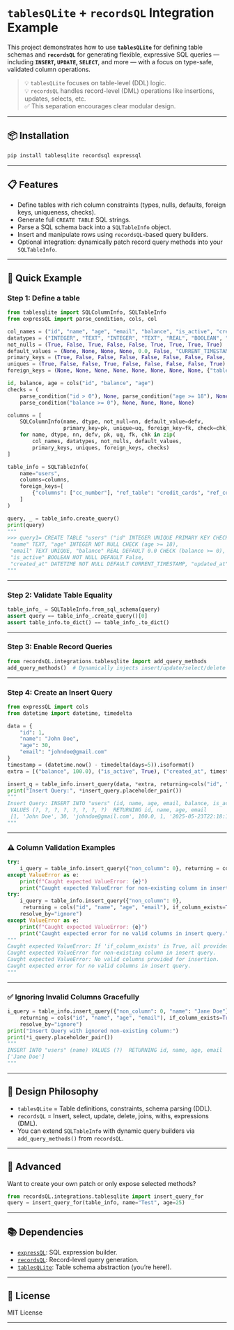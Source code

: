 # `tablesQLite` + `recordsQL` Integration Example

This project demonstrates how to use **`tablesQLite`** for defining table schemas and **`recordsQL`** for generating flexible, expressive SQL queries — including **`INSERT`, `UPDATE`, `SELECT`**, and more — with a focus on type-safe, validated column operations.

> 💡 `tablesQLite` focuses on table-level (DDL) logic.  
> 💡 `recordsQL` handles record-level (DML) operations like insertions, updates, selects, etc.  
> ✅ This separation encourages clear modular design.

---

## 📦 Installation

```bash
pip install tablesqlite recordsql expressql
```

---

## 📋 Features

* Define tables with rich column constraints (types, nulls, defaults, foreign keys, uniqueness, checks).
* Generate full `CREATE TABLE` SQL strings.
* Parse a SQL schema back into a `SQLTableInfo` object.
* Insert and manipulate rows using `recordsQL`-based query builders.
* Optional integration: dynamically patch record query methods into your `SQLTableInfo`.

---

## 🧪 Quick Example

### Step 1: Define a table

```python
from tablesqlite import SQLColumnInfo, SQLTableInfo
from expressQL import parse_condition, cols, col

col_names = ("id", "name", "age", "email", "balance", "is_active", "created_at", "updated_at", "cc_number")
datatypes = ("INTEGER", "TEXT", "INTEGER", "TEXT", "REAL", "BOOLEAN", "DATETIME", "DATETIME", "INTEGER")
not_nulls = (True, False, True, False, False, True, True, True, True)
default_values = (None, None, None, None, 0.0, False, "CURRENT_TIMESTAMP", "CURRENT_TIMESTAMP", None)
primary_keys = (True, False, False, False, False, False, False, False, False)
uniques = (True, False, False, True, False, False, False, False, True)
foreign_keys = (None, None, None, None, None, None, None, None, {"table": "credit_cards", "column": "cc_number"})

id, balance, age = cols("id", "balance", "age")
checks = (
    parse_condition("id > 0"), None, parse_condition("age >= 18"), None,
    parse_condition("balance >= 0"), None, None, None, None)

columns = [
    SQLColumnInfo(name, dtype, not_null=nn, default_value=defv,
                  primary_key=pk, unique=uq, foreign_key=fk, check=chk)
    for name, dtype, nn, defv, pk, uq, fk, chk in zip(
        col_names, datatypes, not_nulls, default_values,
        primary_keys, uniques, foreign_keys, checks)
]

table_info = SQLTableInfo(
    name="users",
    columns=columns,
    foreign_keys=[
        {"columns": ["cc_number"], "ref_table": "credit_cards", "ref_columns": ["cc_number"]}
    ]
)

query, _ = table_info.create_query()
print(query)
"""
>>> query1= CREATE TABLE "users" ("id" INTEGER UNIQUE PRIMARY KEY CHECK (id > 0),
 "name" TEXT, "age" INTEGER NOT NULL CHECK (age >= 18),
 "email" TEXT UNIQUE, "balance" REAL DEFAULT 0.0 CHECK (balance >= 0),
 "is_active" BOOLEAN NOT NULL DEFAULT False,
 "created_at" DATETIME NOT NULL DEFAULT CURRENT_TIMESTAMP, "updated_at" DATETIME NOT NULL DEFAULT CURRENT_TIMESTAMP, "cc_number" INTEGER UNIQUE NOT NULL, FOREIGN KEY ("cc_number") REFERENCES credit_cards("cc_number"));
"""
```

---

### Step 2: Validate Table Equality

```python
table_info_ = SQLTableInfo.from_sql_schema(query)
assert query == table_info_.create_query()[0]
assert table_info.to_dict() == table_info_.to_dict()
```

---

### Step 3: Enable Record Queries

```python
from recordsQL.integrations.tablesqlite import add_query_methods
add_query_methods()  # Dynamically injects insert/update/select/delete into SQLTableInfo
```

---

### Step 4: Create an Insert Query

```python
from expressQL import cols
from datetime import datetime, timedelta

data = {
    "id": 1,
    "name": "John Doe",
    "age": 30,
    "email": "johndoe@gmail.com"
}
timestamp = (datetime.now() - timedelta(days=5)).isoformat()
extra = [("balance", 100.0), ("is_active", True), ("created_at", timestamp), ("updated_at", timestamp)]

insert_q = table_info.insert_query(data, *extra, returning=cols("id", "name", "age", "email"))
print("Insert Query:", *insert_query.placeholder_pair())
"""
Insert Query: INSERT INTO "users" (id, name, age, email, balance, is_active, created_at, updated_at)
 VALUES (?, ?, ?, ?, ?, ?, ?, ?)  RETURNING id, name, age, email 
 [1, 'John Doe', 30, 'johndoe@gmail.com', 100.0, 1, '2025-05-23T22:18:14.115497', '2025-05-23T22:18:14.115497']
"""
```

---

### ⚠️ Column Validation Examples

```python
try:
    i_query = table_info.insert_query({"non_column": 0}, returning = cols("id", "name", "age", "email"), if_column_exists=True)
except ValueError as e:
    print(f"Caught expected ValueError: {e}")
    print("Caught expected ValueError for non-existing column in insert query.")
try:
    i_query = table_info.insert_query({"non_column": 0},
     returning = cols("id", "name", "age", "email"), if_column_exists=True,
    resolve_by="ignore")
except ValueError as e:
    print(f"Caught expected ValueError: {e}")
    print("Caught expected error for no valid columns in insert query.")
"""
Caught expected ValueError: If 'if_column_exists' is True, all provided columns must exist in the table.
Caught expected ValueError for non-existing column in insert query.
Caught expected ValueError: No valid columns provided for insertion.
Caught expected error for no valid columns in insert query.
"""
```

---

### ✅ Ignoring Invalid Columns Gracefully

```python
i_query = table_info.insert_query({"non_column": 0, "name": "Jane Doe"}, 
    returning = cols("id", "name", "age", "email"), if_column_exists=True,
    resolve_by="ignore")
print("Insert Query with ignored non-existing column:")
print(*i_query.placeholder_pair())
"""
INSERT INTO "users" (name) VALUES (?)  RETURNING id, name, age, email 
['Jane Doe']
"""
```

---

## 🧩 Design Philosophy

* `tablesQLite` = Table definitions, constraints, schema parsing (DDL).
* `recordsQL` = Insert, select, update, delete, joins, withs, expressions (DML).
* You can extend `SQLTableInfo` with dynamic query builders via `add_query_methods()` from `recordsQL`.

---

## 🔧 Advanced

Want to create your own patch or only expose selected methods?

```python
from recordsQL.integrations.tablesqlite import insert_query_for
query = insert_query_for(table_info, name="Test", age=25)
```

---

## 📚 Dependencies

* [`expressQL`](https://pypi.org/project/expressQL): SQL expression builder.
* [`recordsQL`](https://pypi.org/project/recordsQL): Record-level query generation.
* [`tablesQLite`](https://pypi.org/project/tablesQLite): Table schema abstraction (you’re here!).

---

## 📜 License

MIT License

---
